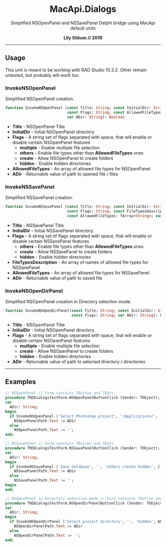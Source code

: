 <h1 align="center">MacApi.Dialogs</h1>
<p align="center">Simplified NSOpenPanel and NSSavePanel Delphi bridge using MacApi default units</p>
<p align="center"><b>Lily Stilson // 2019</b></p>
<hr>

## Usage
This unit is meant to be working with RAD Studio 10.3.2. Other remain untested, but probably will work too.</p>

### InvokeNSOpenPanel
Simplified NSOpenPanel creation.

```Pascal
function InvokeNSOpenPanel (const Title: String; const InitialDir: String; 
                            const Flags: String; const AllowedFileTypes: TArray<String>; 
                            var ADir: String): Boolean
```

- **Title** - NSOpenPanel Title
- **InitialDir** - Initial NSOpenPanel directory
- **Flags** - A string set of flags separated with space, that will enable or disable certain NSOpenPanel features
  - **multiple** - Enable multiple file selection
  - **others** - Enable file types other than **AllowedFileTypes** ones
  - **create** - Allow NSOpenPanel to create folders
  - **hidden** - Enable hidden directories
- **AllowedFileTypes** - An array of allowed file types for NSOpenPanel
- **ADir** - Returnable value of path to opened file / files


### InvokeNSSavePanel
Simplified NSSavePanel creation.

```Pascal
function InvokeNSSavePanel (const Title: String; const InitialDir: String; 
                            const Flags: String; const FileTypesDescription: TArray<String>;
                            const AllowedFileTypes: TArray<String>; var ADir: String): Boolean
```

- **Title** - NSSavePanel Title
- **InitialDir** - Initial NSSavePanel directory
- **Flags** - A string set of flags separated with space, that will enable or disable certain NSSavePanel features
  - **others** - Enable file types other than **AllowedFileTypes** ones
  - **create** - Allow NSSavePanel to create folders
  - **hidden** - Enable hidden directories
- **FileTypesDescription** - An array of names of allowed file types for NSSavePanel
- **AllowedFileTypes** - An array of allowed file types for NSSavePanel
- **ADir** - Returnable value of path to saved file


### InvokeNSOpenDirPanel
Simplified NSOpenPanel creation in Directory selection mode.

```Pascal
function InvokeNSOpenDirPanel(const Title: String; const InitialDir: String; 
                              const Flags: String; var ADir: String): Boolean
```

- **Title** - NSOpenPanel Title
- **InitialDir** - Initial NSOpenPanel directory
- **Flags** - A string set of flags separated with space, that will enable or disable certain NSOpenPanel features
  - **multiple** - Enable multiple file selection
  - **create** - Allow NSOpenPanel to create folders
  - **hidden** - Enable hidden directories
- **ADir** - Returnable value of path to selected directory / directories

<hr>

## Examples
```Pascal
// NSOpenPanel // Form contains TButton and TEdit.
procedure TNSDialogsTestForm.NSOpenPanelButtonClick (Sender: TObject);
var
  ADir: String;
begin
  if InvokeNSOpenPanel ('Select Photoshop project', '/Applications/', 'multiple others create', ['psd', 'psb'], ADir) then
    NSOpenPanelPath.Text := ADir
  else
    NSOpenPanelPath.Text := '';
end;
```
```Pascal
// NSSavePanel // Form contains TButton and TEdit
procedure TNSDialogsTestForm.NSSavePanelButtonClick (Sender: TObject);
var
  ADir: String;
begin
  if InvokeNSSavePanel ('Save database', '', 'others create hidden', ['Database Files', 'Plain Text Files'], ['db', 'txt'], Adir) then
    NSSavePanelPath.Text := ADir
  else
    NSSavePanelPath.Text := '';
begin
end;
```
```Pascal
// NSOpenPanel in Directory selection mode // Form contains TButton and TEdit
procedure TNSDialogsTestForm.NSOpenDirPanelButtonClick (Sender: TObject);
var
  ADir: String;
begin
  if InvokeNSOpenDirPanel ('Select project directory', '', 'hidden', ADir) then
    NSOpenDirPanelPath.Text := ADir
  else
    NSOpenDirPanelPath.Text := '';
end;
```
